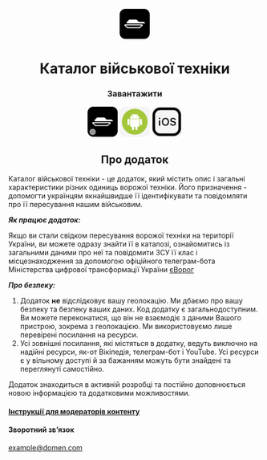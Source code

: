 <p align="center">
  <img alt="mec" src="./src/images/icon.png" width="60" />
</p>
<h1 align="center">
  Каталог військової техніки
</h1>

<h3 align="center">Завантажити</h3>
<div align="center"
  <a href="https://stop-orda.in.ua/"><img alt="mec" src="./src/images/web.png" width="60" /></a>   
  <a href="https://stop-orda.in.ua/"><img alt="mec" src="./src/images/android.png" width="60" /></a>
  <a href="https://stop-orda.in.ua/"><img alt="mec" src="./src/images/ios.png" width="60" /></a>
</div>

<h2 align="center">
   Про додаток
</h2>

Каталог військової техніки - це додаток, який містить опис і загальні характеристики різних одиниць ворожої техніки.
Його призначення - допомогти українцям якнайшвидше її ідентифікувати та повідомляти про її пересування нашим військовим.

**_Як працює додаток:_**

Якщо ви стали свідком пересування ворожої техніки на території України, ви можете одразу знайти її в каталозі, ознайомитись із загальними даними про неї та повідомити ЗСУ її клас і місцезнаходження за допомогою офіційного телеграм-бота Міністерства цифрової трансформації України <a href="https://t.me/evorog_bot">єВорог</a>

**_Про безпеку:_**

1. Додаток **не** відслідковує вашу геолокацію.
   Ми дбаємо про вашу безпеку та безпеку ваших даних. Код додатку є загальнодоступним. Ви можете переконатися, що він не взаємодіє з даними Вашого пристрою, зокрема з геолокацією. Ми використовуємо лише перевірені посилання на ресурси.
2. Усі зовнішні посилання, які містяться в додатку, ведуть виключно на надійні ресурси, як-от Вікіпедія, телеграм-бот і YouTube. Усі ресурси є у вільному доступі й за бажанням можуть бути знайдені та переглянуті самостійно.

Додаток знаходиться в активній розробці та постійно доповнюється новою інформацією та додатковими можливостями.

<h4>
  <a href="./CONTRIBUTION.md">
    Інструкції для модераторів контенту
  </a>
</h4>

<h4 align="left"> 
  Зворотний звʼязок
</h4>

example@domen.com